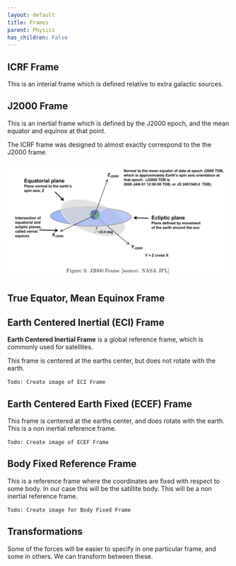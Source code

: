 ```yaml
---
layout: default
title: Frames
parent: Physics
has_children: False
---
```




## ICRF Frame

This is an interial frame which is defined relative to extra galactic sources.


## J2000 Frame

This is an inertial frame which is defined by the J2000 epoch, and the mean equator and equinox at that point.

The ICRF frame was designed to almost exactly correspond to the the J2000 frame.

![](/assets/j2000.png)

## True Equator, Mean Equinox Frame


## Earth Centered Inertial (ECI) Frame

__Earth Centered Inertial Frame__ is a global reference frame, which is commonly used for satellites.

This frame is centered at the earths center, but does not rotate with the earth.

```
Todo: Create image of ECI Frame
```

## Earth Centered Earth Fixed (ECEF) Frame

This frame is centered at the earths center, and does rotate with the earth. This is a non inertial reference frame.


```
Todo: Create image of ECEF Frame
```

## Body Fixed Reference Frame

This is a reference frame where the coordinates are fixed with respect to some body. In our case this will be the satillite body. This will be a non inertial reference frame.


```
Todo: Create image for Body Fixed Frame
```


## Transformations


Some of the forces will be easier to specify in one particular frame, and some in others. We can transform between these.




